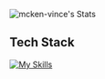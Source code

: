 ![mcken-vince's Stats]([https://github-readme-stats.vercel.app](https://github-readme-stats-qlqjxqb4a-mcken-vinces-projects.vercel.app/)/api?username=mcken-vince&theme=vue-dark&show_icons=true&hide_border=true&count_private=true)

## Tech Stack
[![My Skills](https://skillicons.dev/icons?i=ts,nextjs,nestjs,graphql,kafka,sequelize,tailwind,python,azure,github,nodejs,html,css,materialui)](https://skillicons.dev)

<!--

Here are some ideas to get you started:

- 🔭 I’m currently working on ...
- 🌱 I’m currently learning ...
- 👯 I’m looking to collaborate on ...
- 🤔 I’m looking for help with ...
- 💬 Ask me about ...
- 📫 How to reach me: ...
- 😄 Pronouns: ...
- ⚡ Fun fact: ...
-->
